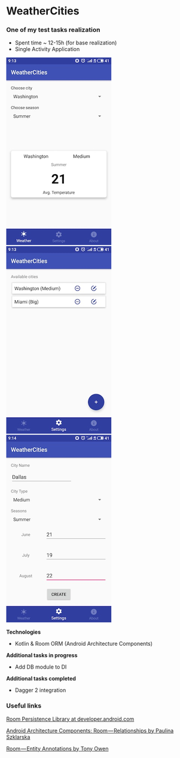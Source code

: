 # WeatherCities

### One of my test tasks realization

- Spent time ~ 12-15h (for base realization)
- Single Activity Application


![screenshoot](https://github.com/GreyLabsDev/WeatherCities/blob/master/scr1.jpg)
![screenshoot](https://github.com/GreyLabsDev/WeatherCities/blob/master/scr2.jpg)
![screenshoot](https://github.com/GreyLabsDev/WeatherCities/blob/master/scr3.jpg)


**Technologies**
- Kotlin & Room ORM (Android Architecture Components)

**Additional tasks in progress**
- Add DB module to DI

**Additional tasks completed**
- Dagger 2 integration

### Useful links

[Room Persistence Library at developer.android.com](https://developer.android.com/topic/libraries/architecture/room)

[Android Architecture Components: Room — Relationships by Paulina Szklarska](https://android.jlelse.eu/android-architecture-components-room-relationships-bf473510c14a)

[Room — Entity Annotations by Tony Owen](https://medium.com/@tonyowen/room-entity-annotations-379150e1ca82)

